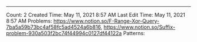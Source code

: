 ---
Count: 2
Created Time: May 11, 2021 8:57 AM
Last Edit Time: May 11, 2021 8:57 AM
Problems: https://www.notion.so/F-Range-Xor-Query-7ba5a59b73bc4af58fc5ad4524a6b816, https://www.notion.so/Suffix-problem-930a503f2bc74f44994c0127df44122a
Patterns: 